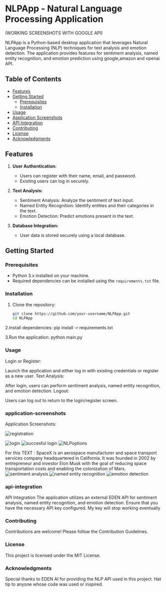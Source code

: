 # NLPApp - Natural Language Processing Application
(WORKING SCREENSHOTS WITH GOOGLE API)


NLPApp is a Python-based desktop application that leverages Natural Language Processing (NLP) techniques for text analysis and emotion detection. The application provides features for sentiment analysis, named entity recognition, and emotion prediction using google,amazon and openai API.

## Table of Contents

- [Features](#features)
- [Getting Started](#getting-started)
  - [Prerequisites](#prerequisites)
  - [Installation](#installation)
- [Usage](#usage)
- [Application Screenshots](#application-screenshots)
- [API Integration](#api-integration)
- [Contributing](#contributing)
- [License](#license)
- [Acknowledgments](#acknowledgments)

## Features

1. **User Authentication:**
   - Users can register with their name, email, and password.
   - Existing users can log in securely.

2. **Text Analysis:**
   - Sentiment Analysis: Analyze the sentiment of text input.
   - Named Entity Recognition: Identify entities and their categories in the text.
   - Emotion Detection: Predict emotions present in the text.

3. **Database Integration:**
   - User data is stored securely using a local database.

## Getting Started

### Prerequisites

- Python 3.x installed on your machine.
- Required dependencies can be installed using the `requirements.txt` file.

### Installation

1. Clone the repository:

   ```bash
   git clone https://github.com/your-username/NLPApp.git
   cd NLPApp

2.Install dependencies:
pip install -r requirements.txt

3.Run the application:
python main.py

### Usage
Login or Register:

Launch the application and either log in with existing credentials or register as a new user.
Text Analysis:

After login, users can perform sentiment analysis, named entity recognition, and emotion detection.
Logout:

Users can log out to return to the login/register screen.


### application-screenshots
Application Screenshots:




![registration](https://github.com/harshgurawaliya1/NLPApp-Text-Analysis-and-Emotion-Detection/assets/106898396/c23e8094-6f67-431b-b98c-6ddc77ddd79a)


![login](https://github.com/harshgurawaliya1/NLPApp-Text-Analysis-and-Emotion-Detection/assets/106898396/227153a5-ec61-4dbe-b890-f812973e3eff)
![ succesful login](https://github.com/harshgurawaliya1/NLPApp-Text-Analysis-and-Emotion-Detection/assets/106898396/f790bd64-b86f-40a2-8c06-ff6f620920f6)
![NLPoptions](https://github.com/harshgurawaliya1/NLPApp-Text-Analysis-and-Emotion-Detection/assets/106898396/e5a7fc62-260c-43a3-a624-65d1c5c1098b)

For this TEXT : SpaceX is an aerospace manufacturer and space transport services company headquartered in California. It was founded in 2002 by entrepreneur and investor Elon Musk with the goal of reducing space transportation costs and enabling the colonization of Mars.
![sentiment analysis](https://github.com/harshgurawaliya1/NLPApp-Text-Analysis-and-Emotion-Detection/assets/106898396/a4e17923-3cf1-41e6-bc33-0687b0ab2562)
![named entity recognition](https://github.com/harshgurawaliya1/NLPApp-Text-Analysis-and-Emotion-Detection/assets/106898396/4e07ac1a-60c9-4fe4-97ed-6ea0166d65c7)
![emotion detection](https://github.com/harshgurawaliya1/NLPApp-Text-Analysis-and-Emotion-Detection/assets/106898396/2e66718c-9ac2-438d-97b7-b0f57e32310c)

### api-integration
API Integration
The application utilizes an external EDEN API for sentiment analysis, named entity recognition, and emotion detection. Ensure that you have the necessary API key configured. My key will stop working eventually

### Contributing
Contributions are welcome! Please follow the Contribution Guidelines.

 ### License
This project is licensed under the MIT License.

### Acknowledgments
Special thanks to EDEN AI for providing the NLP API used in this project.
Hat tip to anyone whose code was used or inspired.







